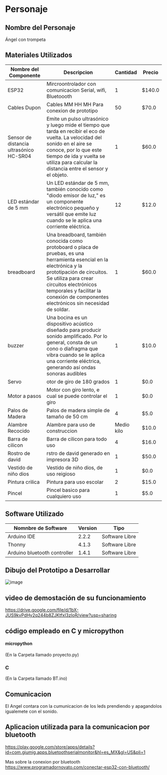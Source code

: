 # Personaje

## Nombre del Personaje
 Ángel con trompeta

## Materiales Utilizados
|Nombre del Componente|Descripcion|Cantidad|Precio|
|-|-|-|-|
|ESP32|Mircroontrolador con comunicacion Serial, wifi, Bluetoooth|1|$140.0|
|Cables Dupon|Cables MM HH MH Para conexion de prototipo|50|$70.0|
|Sensor de distancia ultrasónico HC-SR04|Emite un pulso ultrasónico y luego mide el tiempo que tarda en recibir el eco de vuelta. La velocidad del sonido en el aire se conoce, por lo que este tiempo de ida y vuelta se utiliza para calcular la distancia entre el sensor y el objeto.|1|$60.0|
|LED estándar de 5 mm|Un LED estándar de 5 mm, también conocido como "diodo emisor de luz," es un componente electrónico pequeño y versátil que emite luz cuando se le aplica una corriente eléctrica.|12|$12.0|
|breadboard|Una breadboard, también conocida como protoboard o placa de pruebas, es una herramienta esencial en la electrónica y la prototipación de circuitos. Se utiliza para crear circuitos electrónicos temporales y facilitar la conexión de componentes electrónicos sin necesidad de soldar.|1|$60.0|
|buzzer |Una bocina es un dispositivo acústico diseñado para producir sonido amplificado. Por lo general, consta de un cono o diafragma que vibra cuando se le aplica una corriente eléctrica, generando así ondas sonoras audibles|1|$10.0|
|Servo|otor de giro de 180 grados|1|$0.0|
|Motor a pasos|Motor con giro lento, e cual se puede controlar el giro|1|$0.0|
|Palos de Madera|Palos de madera simple de tamaño de 50 cm|4|$5.0|
|Alambre Recocido|Alambre para uso de construccion|Medio kilo|$10.0|
|Barra de cilicon|Barra de cilicon para todo uso|4|$16.0|
|Rostro de david|rstro de david generado en impresora 3D|1|$50.0|
|Vestido de niño dios|Vestido de niño dios, de uso reigioso|1|$0.0|
|Pintura crilica|Pintura para uso escolar |2|$15.0|
|Pincel|Pincel basico para cualquiero uso|1|$5.0|
## Software Utilizado
|Nomnbre de Software|Version|Tipo|
|-|-|-|
|Arduino IDE|2.2.2|Software Libre|
|Thonny|4.1.3|Software Libre|
|Arduino bluetooth controller|1.4.1|Software Libre|

## Dibujo del Prototipo a Desarrollar
![image](https://github.com/Brayanpower/ITO-PROYECTO/assets/116902837/04e670e0-6e7a-47aa-84b8-e58e8218fb77)


## video de demostación de su funcionamiento
https://drive.google.com/file/d/1bX-JUS9kvPdHy2q244b8ZJKtfxI3zIoR/view?usp=sharing

## código empleado en C y micropython

#### micropython
(En la Carpeta llamado proyecto.py)
### C
 
(En la Carpeta llamado BT.ino)


## Comunicacion
El Angel contara con la cumunicacion de los leds prendiendo y apagandolos igualemete con el sonido.

## Aplicacion utilizada para la comunicacion por bluetooth
https://play.google.com/store/apps/details?id=com.giumig.apps.bluetoothserialmonitor&hl=es_MX&gl=US&pli=1

Mas sobre la conexion por bluetooth
https://www.programadornovato.com/conectar-esp32-con-bluetooth/

